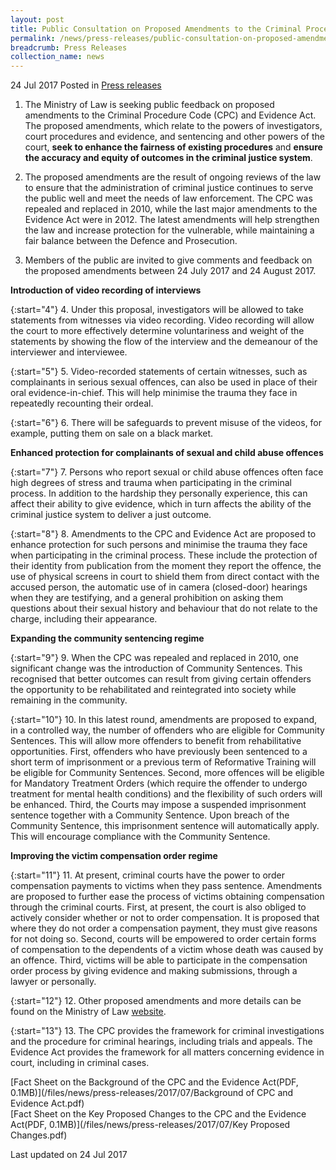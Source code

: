 ```yaml
---
layout: post
title: Public Consultation on Proposed Amendments to the Criminal Procedure Code and Evidence Act
permalink: /news/press-releases/public-consultation-on-proposed-amendments-to-the-criminal-proce
breadcrumb: Press Releases
collection_name: news
---
```


24 Jul 2017 Posted in [Press releases](/news/press-releases)


1. The Ministry of Law is seeking public feedback on proposed amendments to the Criminal Procedure Code (CPC) and Evidence Act. The proposed amendments, which relate to the powers of investigators, court procedures and evidence, and sentencing and other powers of the court, **seek to enhance the fairness of existing procedures** and **ensure the accuracy and equity of outcomes in the criminal justice system**.

 

2. The proposed amendments are the result of ongoing reviews of the law to ensure that the administration of criminal justice continues to serve the public well and meet the needs of law enforcement. The CPC was repealed and replaced in 2010, while the last major amendments to the Evidence Act were in 2012. The latest amendments will help strengthen the law and increase protection for the vulnerable, while maintaining a fair balance between the Defence and Prosecution.

 

3. Members of the public are invited to give comments and feedback on the proposed amendments between 24 July 2017 and 24 August 2017.

 

**Introduction of video recording of interviews**

 
{:start="4"}
4. Under this proposal, investigators will be allowed to take statements from witnesses via video recording. Video recording will allow the court to more effectively determine voluntariness and weight of the statements by showing the flow of the interview and the demeanour of the interviewer and interviewee.

 
{:start="5"}
5. Video-recorded statements of certain witnesses, such as complainants in serious sexual offences, can also be used in place of their oral evidence-in-chief. This will help minimise the trauma they face in repeatedly recounting their ordeal.

 
{:start="6"}
6. There will be safeguards to prevent misuse of the videos, for example, putting them on sale on a black market.

 

**Enhanced protection for complainants of sexual and child abuse offences**

 
{:start="7"}
7. Persons who report sexual or child abuse offences often face high degrees of stress and trauma when participating in the criminal process. In addition to the hardship they personally experience, this can affect their ability to give evidence, which in turn affects the ability of the criminal justice system to deliver a just outcome.

 
{:start="8"}
8. Amendments to the CPC and Evidence Act are proposed to enhance protection for such persons and minimise the trauma they face when participating in the criminal process. These include the protection of their identity from publication from the moment they report the offence, the use of physical screens in court to shield them from direct contact with the accused person, the automatic use of in camera (closed-door) hearings when they are testifying, and a general prohibition on asking them questions about their sexual history and behaviour that do not relate to the charge, including their appearance.

 

**Expanding the community sentencing regime**

 
{:start="9"}
9. When the CPC was repealed and replaced in 2010, one significant change was the introduction of Community Sentences. This recognised that better outcomes can result from giving certain offenders the opportunity to be rehabilitated and reintegrated into society while remaining in the community.

 
{:start="10"}
10. In this latest round, amendments are proposed to expand, in a controlled way, the number of offenders who are eligible for Community Sentences. This will allow more offenders to benefit from rehabilitative opportunities. First, offenders who have previously been sentenced to a short term of imprisonment or a previous term of Reformative Training will be eligible for Community Sentences. Second, more offences will be eligible for Mandatory Treatment Orders (which require the offender to undergo treatment for mental health conditions) and the flexibility of such orders will be enhanced. Third, the Courts may impose a suspended imprisonment sentence together with a Community Sentence. Upon breach of the Community Sentence, this imprisonment sentence will automatically apply. This will encourage compliance with the Community Sentence.

 

**Improving the victim compensation order regime**

 
{:start="11"}
11. At present, criminal courts have the power to order compensation payments to victims when they pass sentence. Amendments are proposed to further ease the process of victims obtaining compensation through the criminal courts. First, at present, the court is also obliged to actively consider whether or not to order compensation. It is proposed that where they do not order a compensation payment, they must give reasons for not doing so. Second, courts will be empowered to order certain forms of compensation to the dependents of a victim whose death was caused by an offence. Third, victims will be able to participate in the compensation order process by giving evidence and making submissions, through a lawyer or personally.

 
{:start="12"}
12. Other proposed amendments and more details can be found on the Ministry of Law [website](/news/public-consultations/public-consultation-on-proposed-amendments-to-the-criminal-proce).

 
{:start="13"}
13. The CPC provides the framework for criminal investigations and the procedure for criminal hearings, including trials and appeals. The Evidence Act provides the framework for all matters concerning evidence in court, including in criminal cases.

[Fact Sheet on the Background of the CPC and the Evidence Act(PDF, 0.1MB)](/files/news/press-releases/2017/07/Background of CPC and Evidence Act.pdf)  
[Fact Sheet on the Key Proposed Changes to the CPC and the Evidence Act(PDF, 0.1MB)](/files/news/press-releases/2017/07/Key Proposed Changes.pdf)


<p class="right-side-updated">Last updated on 24 Jul 2017</p>
